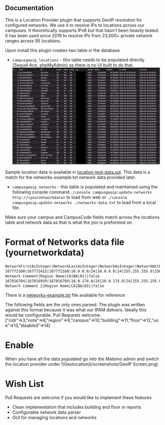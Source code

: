 ## Documentation

This is a Location Provider plugin that supports GeoIP resolution for configured networks. We use it to resolve IPs to locations across our campuses. It theoretically supports IPv6 but that hasn't been heavily tested. It has been used since 2019 to resolve IPs from 23,000+ private network ranges across 95 locations.

Upon install this plugin creates two table in the database 
* ```campusgeoip_locations``` - this table needs to be populated directly (Sequel Ace, phpMyAdmin) as there is no UI built to do that. ![Locations Table](/screenshots/locations.png)

Sample location data is available in [location-test-data.sql](./location-test-data.sql). This data is a match for the networks-example.txt network data provided later.

* ```campusgeoip_networks``` - this table is populated and maintained using the following console command  ```./console campusgeoip:update-networks http://<yournetworkdata>``` to load from web or ```./console campusgeoip:update-networks ./networks-data.txt``` to load from a local file.


Make sure your campus and CampusCode fields match across the locations table and network data as that is what the join is preformed on.

# Format of Networks data file (yournetworkdata)

```
NetworkFirstAsInteger|NetworkLastAsInteger|NetworkAsInteger|NetworkWithCIDR|NetworkAddress|NetworkCIDR|NetworkMask|NetworkHostCount|NetworkComment|Region|CampusCode|BuildingCode|FloorCode|Use|Disabled
167772160|167772415|167772160|10.0.0.0/24|10.0.0.0|24|255.255.255.0|256|My Network Comment|Region Name|CA|BA|01||false
167816704|167816959|167816704|10.0.174.0/24|10.0.174.0|24|255.255.255.0|256|My Network Comment 2|Region Name|CA|BA|03||false
```
There is a [networks-example.txt](./networks-example.txt) file available for reference

The following fields are the only ones parsed. The plugin was written against this format because it was what our IPAM delivers. Ideally this would be configurable. Pull Requests welcome.
["cidr"=>3,"note"=>8,"region"=>9,"campus"=>10,"building"=>11,"floor"=>12,"use"=>13,"disabled"=>14]

# Enable
When you have all the data populated go into the Matomo admin and switch the location provider under ![Geolocation](/screenshots/GeoIP Screen.png).

# Wish List
Pull Requests are welcome if you would like to implement these features
* Clean implementation that includes building and floor in reports
* Configurable network data parser
* GUI for managing locations and networks
